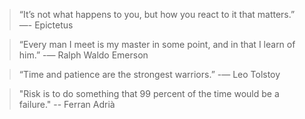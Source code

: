 > “It’s not what happens to you, but how you react to it that matters.”
> —- Epictetus

> “Every man I meet is my master in some point, and in that I learn of him.” 
> -— Ralph Waldo Emerson

> “Time and patience are the strongest warriors.” 
> -— Leo Tolstoy

> "Risk is to do something that 99 percent of the time would be a failure."
> -- Ferran Adrià
